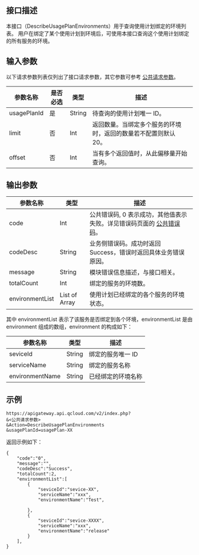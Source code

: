 ## 接口描述
本接口（DescribeUsagePlanEnvironments）用于查询使用计划绑定的环境列表。
用户在绑定了某个使用计划到环境后，可使用本接口查询这个使用计划绑定的所有服务的环境。

## 输入参数

以下请求参数列表仅列出了接口请求参数，其它参数可参考 [公共请求参数](/document/api/213/6976)。

| 参数名称        | 是否必选 | 类型     | 描述                              |
| ----------- | ---- | ------ | ------------------------------- |
| usagePlanId | 是    | String | 待查询的使用计划唯一 ID。                   |
| limit       | 否    | Int    | 返回数量。当绑定多个服务的环境时，返回的数量若不配置则默认 20。 |
| offset      | 否    | Int    | 当有多个返回值时，从此偏移量开始查询。             |

## 输出参数

| 参数名称            | 类型            | 描述                                       |
| --------------- | ------------- | ---------------------------------------- |
| code            | Int           | 公共错误码, 0 表示成功，其他值表示失败。详见错误码页面的 <a href="http://tce.fsphere.cn/doc/api/372/%E9%94%99%E8%AF%AF%E7%A0%81#1.E3.80.81.E5.85.AC.E5.85.B1.E9.94.99.E8.AF.AF.E7.A0.81" title="公共错误码">公共错误码</a>。 |
| codeDesc        | String        | 业务侧错误码。成功时返回 Success，错误时返回具体业务错误原因。       |
| message         | String        | 模块错误信息描述，与接口相关。                          |
| totalCount      | Int           | 绑定的服务的环境数。                               |
| environmentList | List of Array | 使用计划已经绑定的各个服务的环境状态。                      |

其中 environmentList 表示了该服务是否绑定到各个环境，environmentList 是由 environment 组成的数组，environment 的构成如下：

| 参数名称            | 类型     | 描述        |
| --------------- | ------ | --------- |
| seviceId        | String | 绑定的服务唯一 ID |
| serviceName     | String | 绑定的服务名称   |
| environmentName | String | 已经绑定的环境名称 |


## 示例 

```
https://apigateway.api.qcloud.com/v2/index.php?
&<公共请求参数>
&Action=DescribeUsagePlanEnvironments
&usagePlanId=usagePlan-XX
```

返回示例如下：

```
{
    "code":"0",
    "message":"",
    "codeDesc":"Success",      
	"totalCount":2,
	"environmentList":[
		{
			"seviceId":"sevice-XX",
			"serviceName":"xxx",
			"environmentName":"Test",
			
		},
		{
			"seviceId":"sevice-XXXX",
			"serviceName":"xxx",
			"environmentName":"release"
		}	
	],
}
```




